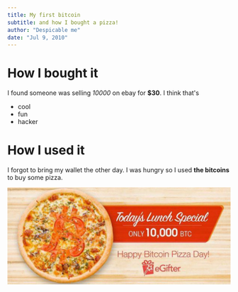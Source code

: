 ```yaml
---
title: My first bitcoin
subtitle: and how I bought a pizza!
author: "Despicable me"
date: "Jul 9, 2010"
---
```


# How I bought it

I found someone was selling _10000_ on ebay for __$30__. I think that's

- cool
- fun
- hacker

# How I used it

I forgot to bring my wallet the other day. I was hungry so I used **the bitcoins** to buy some pizza.

![Pizza](../notes/imgs/bitcoin-pizza.png)